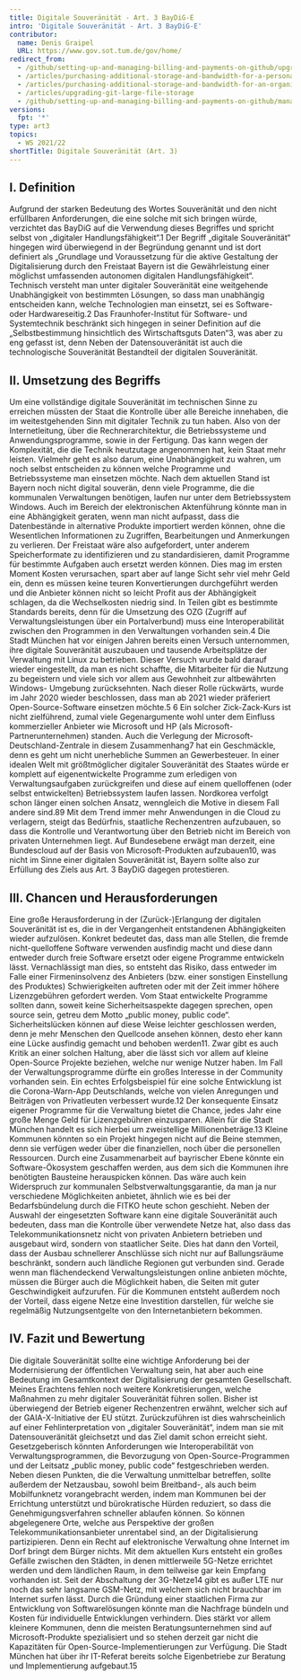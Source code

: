 ```yaml
---
title: Digitale Souveränität - Art. 3 BayDiG-E
intro: 'Digitale Souveränität - Art. 3 BayDiG-E'
contributor:
  name: Denis Graipel
  URL: https://www.gov.sot.tum.de/gov/home/
redirect_from:
  - /github/setting-up-and-managing-billing-and-payments-on-github/upgrading-git-large-file-storage
  - /articles/purchasing-additional-storage-and-bandwidth-for-a-personal-account/
  - /articles/purchasing-additional-storage-and-bandwidth-for-an-organization/
  - /articles/upgrading-git-large-file-storage
  - /github/setting-up-and-managing-billing-and-payments-on-github/managing-billing-for-git-large-file-storage/upgrading-git-large-file-storage
versions:
  fpt: '*'
type: art3
topics:
  - WS 2021/22
shortTitle: Digitale Souveränität (Art. 3)
---
```


## I. Definition

Aufgrund der starken Bedeutung des Wortes Souveränität und den nicht erfüllbaren Anforderungen, die eine solche mit sich bringen würde, verzichtet das BayDiG auf die Verwendung dieses Begriffes und spricht selbst von „digitaler Handlungsfähigkeit“.1 Der Begriff „digitale Souveränität“ hingegen wird überwiegend in der Begründung genannt und ist dort definiert als „Grundlage und Voraussetzung für die aktive Gestaltung der Digitalisierung durch den Freistaat Bayern ist die Gewährleistung einer möglichst umfassenden autonomen digitalen Handlungsfähigkeit“. Technisch versteht man unter digitaler Souveränität eine weitgehende Unabhängigkeit von bestimmten Lösungen, so dass man unabhängig entscheiden kann, welche Technologien man einsetzt, sei es Software- oder Hardwareseitig.2 Das Fraunhofer-Institut für Software- und Systemtechnik beschränkt sich hingegen in seiner Definition auf die „Selbstbestimmung hinsichtlich des Wirtschaftsguts Daten“3, was aber zu eng gefasst ist, denn Neben der Datensouveränität ist auch die technologische Souveränität Bestandteil der digitalen Souveränität.

## II. Umsetzung des Begriffs

Um eine vollständige digitale Souveränität im technischen Sinne zu erreichen müssten der Staat die Kontrolle über alle Bereiche innehaben, die im weitestgehenden Sinn mit digitaler Technik zu tun haben. Also von der Internetleitung, über die Rechnerarchitektur, die Betriebssysteme und Anwendungsprogramme, sowie in der Fertigung. Das kann wegen der Komplexität, die die Technik heutzutage angenommen hat, kein Staat mehr leisten. Vielmehr geht es also darum, eine Unabhängigkeit zu wahren, um noch selbst entscheiden zu können welche Programme und Betriebssysteme man einsetzen möchte. Nach dem aktuellen Stand ist Bayern noch nicht digital souverän, denn viele Programme, die die kommunalen Verwaltungen benötigen, laufen nur unter dem Betriebssystem Windows. Auch im Bereich der elektronischen Aktenführung könnte man in eine Abhängigkeit geraten, wenn man nicht aufpasst, dass die Datenbestände in alternative Produkte importiert werden können, ohne die Wesentlichen Informationen zu Zugriffen, Bearbeitungen und Anmerkungen zu verlieren. Der Freistaat wäre also aufgefordert, unter anderem Speicherformate zu identifizieren und zu standardisieren, damit Programme für bestimmte Aufgaben auch ersetzt werden können. Dies mag im ersten Moment Kosten verursachen, spart aber auf lange Sicht sehr viel mehr Geld ein, denn es müssen keine teuren Konvertierungen durchgeführt werden und die Anbieter können nicht so leicht Profit aus der Abhängigkeit schlagen, da die Wechselkosten niedrig sind. In Teilen gibt es bestimmte Standards bereits, denn für die Umsetzung des OZG (Zugriff auf Verwaltungsleistungen über ein Portalverbund) muss eine Interoperabilität zwischen den Programmen in den Verwaltungen vorhanden sein.4 Die Stadt München hat vor einigen Jahren bereits einen Versuch unternommen, ihre digitale Souveränität auszubauen und tausende Arbeitsplätze der Verwaltung mit Linux zu betrieben. Dieser Versuch wurde bald darauf wieder eingestellt, da man es nicht schaffte, die Mitarbeiter für die Nutzung zu begeistern und viele sich vor allem aus Gewohnheit zur altbewährten Windows- Umgebung zurücksehnten. Nach dieser Rolle rückwärts, wurde im Jahr 2020 wieder beschlossen, dass man ab 2021 wieder präferiert Open-Source-Software einsetzen möchte.5 6 Ein solcher Zick-Zack-Kurs ist nicht zielführend, zumal viele Gegenargumente wohl unter dem Einfluss kommerzieller Anbieter wie Microsoft und HP (als Microsoft-Partnerunternehmen) standen. Auch die Verlegung der Microsoft-Deutschland-Zentrale in diesem Zusammenhang7 hat ein Geschmäckle, denn es geht um nicht unerhebliche Summen an Gewerbesteuer. In einer idealen Welt mit größtmöglicher digitaler Souveränität des Staates würde er komplett auf eigenentwickelte Programme zum erledigen von Verwaltungsaufgaben zurückgreifen und diese auf einem quelloffenen (oder selbst entwickelten) Betriebssystem laufen lassen. Nordkorea verfolgt schon länger einen solchen Ansatz, wenngleich die Motive in diesem Fall andere sind.89 Mit dem Trend immer mehr Anwendungen in die Cloud zu verlagern, steigt das Bedürfnis, staatliche Rechenzentren aufzubauen, so dass die Kontrolle und Verantwortung über den Betrieb nicht im Bereich von privaten Unternehmen liegt. Auf Bundesebene erwägt man derzeit, eine Bundescloud auf der Basis von Microsoft-Produkten aufzubauen10, was nicht im Sinne einer digitalen Souveränität ist, Bayern sollte also zur Erfüllung des Ziels aus Art. 3 BayDiG dagegen protestieren.

## III. Chancen und Herausforderungen

Eine große Herausforderung in der (Zurück-)Erlangung der digitalen Souveränität ist es, die in der Vergangenheit entstandenen Abhängigkeiten wieder aufzulösen. Konkret bedeutet das, dass man alle Stellen, die fremde nicht-quelloffene Software verwenden ausfindig macht und diese dann entweder durch freie Software ersetzt oder eigene Programme entwickeln lässt. Vernachlässigt man dies, so entsteht das Risiko, dass entweder im Falle einer Firmeninsolvenz des Anbieters (bzw. einer sonstigen Einstellung des Produktes) Schwierigkeiten auftreten oder mit der Zeit immer höhere Lizenzgebühren gefordert werden. Vom Staat entwickelte Programme sollten dann, soweit keine Sicherheitsaspekte dagegen sprechen, open source sein, getreu dem Motto „public money, public code“. Sicherheitslücken können auf diese Weise leichter geschlossen werden, denn je mehr Menschen den Quellcode ansehen können, desto eher kann eine Lücke ausfindig gemacht und behoben werden11. Zwar gibt es auch Kritik an einer solchen Haltung, aber die lässt sich vor allem auf kleine Open-Source Projekte beziehen, welche nur wenige Nutzer haben. Im Fall der Verwaltungsprogramme dürfte ein großes Interesse in der Community vorhanden sein. Ein echtes Erfolgsbeispiel für eine solche Entwicklung ist die Corona-Warn-App Deutschlands, welche von vielen Anregungen und Beiträgen von Privatleuten verbessert wurde.12 Der konsequente Einsatz eigener Programme für die Verwaltung bietet die Chance, jedes Jahr eine große Menge Geld für Lizenzgebühren einzusparen. Allein für die Stadt München handelt es sich hierbei um zweistellige Millionenbeträge.13 Kleine Kommunen könnten so ein Projekt hingegen nicht auf die Beine stemmen, denn sie verfügen weder über die finanziellen, noch über die personellen Ressourcen. Durch eine Zusammenarbeit auf bayrischer Ebene könnte ein Software-Ökosystem geschaffen werden, aus dem sich die Kommunen ihre benötigten Bausteine herauspicken können. Das wäre auch kein Widerspruch zur kommunalen Selbstverwaltungsgarantie, da man ja nur verschiedene Möglichkeiten anbietet, ähnlich wie es bei der Bedarfsbündelung durch die FITKO heute schon geschieht. Neben der Auswahl der eingesetzten Software kann eine digitale Souveränität auch bedeuten, dass man die Kontrolle über verwendete Netze hat, also dass das Telekommunikationsnetz nicht von privaten Anbietern betrieben und ausgebaut wird, sondern von staatlicher Seite. Dies hat dann den Vorteil, dass der Ausbau schnellerer Anschlüsse sich nicht nur auf Ballungsräume beschränkt, sondern auch ländliche Regionen gut verbunden sind. Gerade wenn man flächendeckend Verwaltungsleistungen online anbieten möchte, müssen die Bürger auch die Möglichkeit haben, die Seiten mit guter Geschwindigkeit aufzurufen. Für die Kommunen entsteht außerdem noch der Vorteil, dass eigene Netze eine Investition darstellen, für welche sie regelmäßig Nutzungsentgelte von den Internetanbietern bekommen.

## IV. Fazit und Bewertung

Die digitale Souveränität sollte eine wichtige Anforderung bei der Modernisierung der öffentlichen Verwaltung sein, hat aber auch eine Bedeutung im Gesamtkontext der Digitalisierung der gesamten Gesellschaft. Meines Erachtens fehlen noch weitere Konkretisierungen, welche Maßnahmen zu mehr digitaler Souveränität führen sollen. Bisher ist überwiegend der Betrieb eigener Rechenzentren erwähnt, welcher sich auf der GAIA-X-Initiative der EU stützt. Zurückzuführen ist dies wahrscheinlich auf einer Fehlinterpretation von „digitaler Souveränität“, indem man sie mit Datensouveränität gleichsetzt und das Ziel damit schon erreicht sieht. Gesetzgeberisch könnten Anforderungen wie Interoperabilität von Verwaltungsprogrammen, die Bevorzugung von Open-Source-Programmen und der Leitsatz „public money, public code“ festgeschrieben werden. Neben diesen Punkten, die die Verwaltung unmittelbar betreffen, sollte außerdem der Netzausbau, sowohl beim Breitband-, als auch beim Mobilfunknetz vorangebracht werden, indem man Kommunen bei der Errichtung unterstützt und bürokratische Hürden reduziert, so dass die Genehmigungsverfahren schneller ablaufen können. So können abgelegenere Orte, welche aus Perspektive der großen Telekommunikationsanbieter unrentabel sind, an der Digitalisierung partizipieren. Denn ein Recht auf elektronische Verwaltung ohne Internet im Dorf bringt dem Bürger nichts. Mit dem aktuellen Kurs entsteht ein großes Gefälle zwischen den Städten, in denen mittlerweile 5G-Netze errichtet werden und dem ländlichen Raum, in dem teilweise gar kein Empfang vorhanden ist. Seit der Abschaltung der 3G-Netze14 gibt es außer LTE nur noch das sehr langsame GSM-Netz, mit welchem sich nicht brauchbar im Internet surfen lässt. Durch die Gründung einer staatlichen Firma zur Entwicklung von Softwarelösungen könnte man die Nachfrage bündeln und Kosten für individuelle Entwicklungen verhindern. Dies stärkt vor allem kleinere Kommunen, denn die meisten Beratungsunternehmen sind auf Microsoft-Produkte spezialisiert und so stehen derzeit gar nicht die Kapazitäten für Open-Source-Implementierungen zur Verfügung. Die Stadt München hat über ihr IT-Referat bereits solche Eigenbetriebe zur Beratung und Implementierung aufgebaut.15
